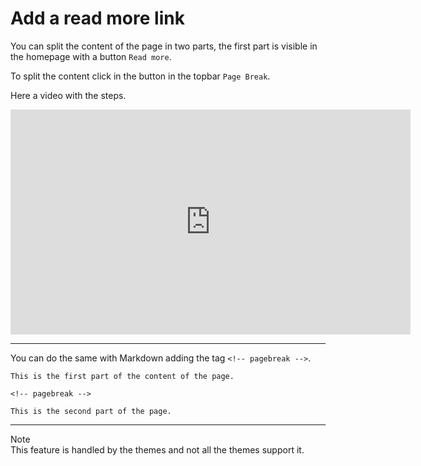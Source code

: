 # Add a read more link
<!-- position: 4 -->

You can split the content of the page in two parts, the first part is visible in the homepage with a button `Read more`.

To split the content click in the button in the topbar `Page Break`.

Here a video with the steps.
<div class="videoWrapper">
	<iframe width="640" height="360" src="https://www.youtube.com/embed/Ev5kNwFyVdY?rel=0&amp;showinfo=0" frameborder="0" allow="accelerometer; autoplay; encrypted-media; gyroscope; picture-in-picture" allowfullscreen></iframe>
</div>

---

You can do the same with Markdown adding the tag `<!-- pagebreak -->`.
```
This is the first part of the content of the page.

<!-- pagebreak -->

This is the second part of the page.
```

---

<div class="note">
<div class="title">Note</div>
This feature is handled by the themes and not all the themes support it.
</div>
